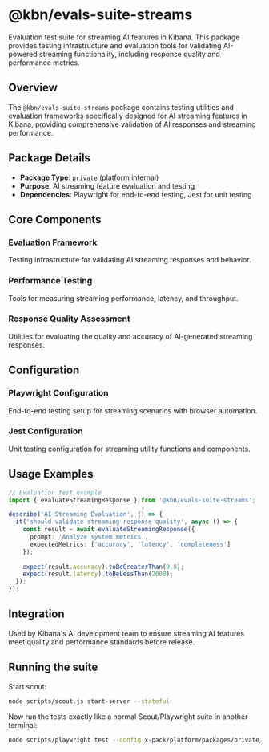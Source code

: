 # @kbn/evals-suite-streams

Evaluation test suite for streaming AI features in Kibana. This package provides testing infrastructure and evaluation tools for validating AI-powered streaming functionality, including response quality and performance metrics.

## Overview

The `@kbn/evals-suite-streams` package contains testing utilities and evaluation frameworks specifically designed for AI streaming features in Kibana, providing comprehensive validation of AI responses and streaming performance.

## Package Details

- **Package Type**: `private` (platform internal)
- **Purpose**: AI streaming feature evaluation and testing
- **Dependencies**: Playwright for end-to-end testing, Jest for unit testing

## Core Components

### Evaluation Framework
Testing infrastructure for validating AI streaming responses and behavior.

### Performance Testing
Tools for measuring streaming performance, latency, and throughput.

### Response Quality Assessment
Utilities for evaluating the quality and accuracy of AI-generated streaming responses.

## Configuration

### Playwright Configuration
End-to-end testing setup for streaming scenarios with browser automation.

### Jest Configuration  
Unit testing configuration for streaming utility functions and components.

## Usage Examples

```typescript
// Evaluation test example
import { evaluateStreamingResponse } from '@kbn/evals-suite-streams';

describe('AI Streaming Evaluation', () => {
  it('should validate streaming response quality', async () => {
    const result = await evaluateStreamingResponse({
      prompt: 'Analyze system metrics',
      expectedMetrics: ['accuracy', 'latency', 'completeness']
    });
    
    expect(result.accuracy).toBeGreaterThan(0.8);
    expect(result.latency).toBeLessThan(2000);
  });
});
```

## Integration

Used by Kibana's AI development team to ensure streaming AI features meet quality and performance standards before release.

## Running the suite

Start scout:

```bash
node scripts/scout.js start-server --stateful
```

Now run the tests exactly like a normal Scout/Playwright suite in another terminal:

```bash
node scripts/playwright test --config x-pack/platform/packages/private/kbn-evals-suite-streams/playwright.config.ts
```